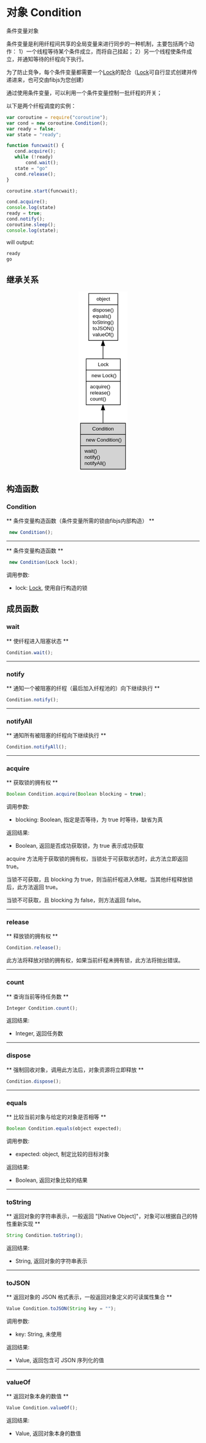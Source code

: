 # 对象 Condition
条件变量对象

条件变量是利用纤程间共享的全局变量来进行同步的一种机制，主要包括两个动作：
1）一个线程等待某个条件成立，而将自己挂起；
2）另一个线程使条件成立，并通知等待的纤程向下执行。

为了防止竞争，每个条件变量都需要一个[Lock](Lock.md)的配合（[Lock](Lock.md)可自行显式创建并传递进来，也可交由fibjs为您创建）

通过使用条件变量，可以利用一个条件变量控制一批纤程的开关；

以下是两个纤程调度的实例：
```JavaScript
var coroutine = require("coroutine");
var cond = new coroutine.Condition();
var ready = false;
var state = "ready";

function funcwait() {
   cond.acquire();
   while (!ready)
       cond.wait();
   state = "go"
   cond.release();
}

coroutine.start(funcwait);

cond.acquire();
console.log(state)
ready = true;
cond.notify();
coroutine.sleep();
console.log(state);
```
will output:
```sh
ready
go
```

## 继承关系
<div style="text-align: center;"><svg width="96pt" height="352pt" viewBox="0.00 0.00 96.00 352.00" xmlns="http://www.w3.org/2000/svg" xmlns:xlink="http://www.w3.org/1999/xlink">
<g id="graph0" class="graph" transform="scale(1 1) rotate(0) translate(4 348)">
<title>%0</title>
<polygon fill="#ffffff" stroke="transparent" points="-4,4 -4,-348 92,-348 92,4 -4,4"/>
<!-- object -->
<g id="node1" class="node">
<title>object</title>
<g id="a_node1"><a xlink:href="object.md" xlink:title="object">
<polygon fill="#ffffff" stroke="transparent" points="15.5,-252 15.5,-344 72.5,-344 72.5,-252 15.5,-252"/>
<polygon fill="none" stroke="#000000" points="16,-322 16,-344 73,-344 73,-322 16,-322"/>
<text text-anchor="start" x="31.1625" y="-330" font-family="Helvetica,sans-Serif" font-size="10.00" fill="#000000">object</text>
<polygon fill="none" stroke="#000000" points="16,-252 16,-322 73,-322 73,-252 16,-252"/>
<text text-anchor="start" x="21" y="-308" font-family="Helvetica,sans-Serif" font-size="10.00" fill="#000000"> dispose()</text>
<text text-anchor="start" x="21" y="-296" font-family="Helvetica,sans-Serif" font-size="10.00" fill="#000000"> equals()</text>
<text text-anchor="start" x="21" y="-284" font-family="Helvetica,sans-Serif" font-size="10.00" fill="#000000"> toString()</text>
<text text-anchor="start" x="21" y="-272" font-family="Helvetica,sans-Serif" font-size="10.00" fill="#000000"> toJSON()</text>
<text text-anchor="start" x="21" y="-260" font-family="Helvetica,sans-Serif" font-size="10.00" fill="#000000"> valueOf()</text>
</a>
</g>
</g>
<!-- Lock -->
<g id="node2" class="node">
<title>Lock</title>
<g id="a_node2"><a xlink:href="Lock.md" xlink:title="Lock">
<polygon fill="#ffffff" stroke="transparent" points="10.5,-126 10.5,-216 77.5,-216 77.5,-126 10.5,-126"/>
<polygon fill="none" stroke="#000000" points="11,-194 11,-216 78,-216 78,-194 11,-194"/>
<text text-anchor="start" x="33.941" y="-202" font-family="Helvetica,sans-Serif" font-size="10.00" fill="#000000">Lock</text>
<polygon fill="none" stroke="#000000" points="11,-172 11,-194 78,-194 78,-172 11,-172"/>
<text text-anchor="start" x="16" y="-180" font-family="Helvetica,sans-Serif" font-size="10.00" fill="#000000">  new Lock()</text>
<polygon fill="none" stroke="#000000" points="11,-126 11,-172 78,-172 78,-126 11,-126"/>
<text text-anchor="start" x="16" y="-158" font-family="Helvetica,sans-Serif" font-size="10.00" fill="#000000"> acquire()</text>
<text text-anchor="start" x="16" y="-146" font-family="Helvetica,sans-Serif" font-size="10.00" fill="#000000"> release()</text>
<text text-anchor="start" x="16" y="-134" font-family="Helvetica,sans-Serif" font-size="10.00" fill="#000000"> count()</text>
</a>
</g>
</g>
<!-- object&#45;&gt;Lock -->
<g id="edge1" class="edge">
<title>object-&gt;Lock</title>
<path fill="none" stroke="#000000" d="M44,-241.5361C44,-233.0253 44,-224.3439 44,-216.1135"/>
<polygon fill="#000000" stroke="#000000" points="40.5001,-241.7908 44,-251.7908 47.5001,-241.7909 40.5001,-241.7908"/>
</g>
<!-- Condition -->
<g id="node3" class="node">
<title>Condition</title>
<g id="a_node3"><a xlink:title="Condition">
<polygon fill="#d3d3d3" stroke="transparent" points="0,0 0,-90 88,-90 88,0 0,0"/>
<polygon fill="none" stroke="#000000" points="0,-68 0,-90 88,-90 88,-68 0,-68"/>
<text text-anchor="start" x="22.8845" y="-76" font-family="Helvetica,sans-Serif" font-size="10.00" fill="#000000">Condition</text>
<polygon fill="none" stroke="#000000" points="0,-46 0,-68 88,-68 88,-46 0,-46"/>
<text text-anchor="start" x="5" y="-54" font-family="Helvetica,sans-Serif" font-size="10.00" fill="#000000">  new Condition()</text>
<polygon fill="none" stroke="#000000" points="0,0 0,-46 88,-46 88,0 0,0"/>
<text text-anchor="start" x="5" y="-32" font-family="Helvetica,sans-Serif" font-size="10.00" fill="#000000"> wait()</text>
<text text-anchor="start" x="5" y="-20" font-family="Helvetica,sans-Serif" font-size="10.00" fill="#000000"> notify()</text>
<text text-anchor="start" x="5" y="-8" font-family="Helvetica,sans-Serif" font-size="10.00" fill="#000000"> notifyAll()</text>
</a>
</g>
</g>
<!-- Lock&#45;&gt;Condition -->
<g id="edge2" class="edge">
<title>Lock-&gt;Condition</title>
<path fill="none" stroke="#000000" d="M44,-115.6465C44,-107.1565 44,-98.4784 44,-90.2414"/>
<polygon fill="#000000" stroke="#000000" points="40.5001,-115.867 44,-125.867 47.5001,-115.867 40.5001,-115.867"/>
</g>
</g>
</svg></div>

## 构造函数
        
### Condition
** 条件变量构造函数（条件变量所需的锁由fibjs内部构造） **
```JavaScript
 new Condition();
```

--------------------------
** 条件变量构造函数 **
```JavaScript
 new Condition(Lock lock);
```

调用参数:
* lock: [Lock](Lock.md), 使用自行构造的锁

## 成员函数
        
### wait
** 使纤程进入阻塞状态 **
```JavaScript
Condition.wait();
```

--------------------------
### notify
** 通知一个被阻塞的纤程（最后加入纤程池的）向下继续执行 **
```JavaScript
Condition.notify();
```

--------------------------
### notifyAll
** 通知所有被阻塞的纤程向下继续执行 **
```JavaScript
Condition.notifyAll();
```

--------------------------
### acquire
** 获取锁的拥有权 **
```JavaScript
Boolean Condition.acquire(Boolean blocking = true);
```

调用参数:
* blocking: Boolean, 指定是否等待，为 true 时等待，缺省为真

返回结果:
* Boolean, 返回是否成功获取锁，为 true 表示成功获取

acquire 方法用于获取锁的拥有权，当锁处于可获取状态时，此方法立即返回 true。

当锁不可获取，且 blocking 为 true，则当前纤程进入休眠，当其他纤程释放锁后，此方法返回 true。

当锁不可获取，且 blocking 为 false，则方法返回 false。

--------------------------
### release
** 释放锁的拥有权 **
```JavaScript
Condition.release();
```

此方法将释放对锁的拥有权，如果当前纤程未拥有锁，此方法将抛出错误。

--------------------------
### count
** 查询当前等待任务数 **
```JavaScript
Integer Condition.count();
```

返回结果:
* Integer, 返回任务数

--------------------------
### dispose
** 强制回收对象，调用此方法后，对象资源将立即释放 **
```JavaScript
Condition.dispose();
```

--------------------------
### equals
** 比较当前对象与给定的对象是否相等 **
```JavaScript
Boolean Condition.equals(object expected);
```

调用参数:
* expected: object, 制定比较的目标对象

返回结果:
* Boolean, 返回对象比较的结果

--------------------------
### toString
** 返回对象的字符串表示，一般返回 "[Native Object]"，对象可以根据自己的特性重新实现 **
```JavaScript
String Condition.toString();
```

返回结果:
* String, 返回对象的字符串表示

--------------------------
### toJSON
** 返回对象的 JSON 格式表示，一般返回对象定义的可读属性集合 **
```JavaScript
Value Condition.toJSON(String key = "");
```

调用参数:
* key: String, 未使用

返回结果:
* Value, 返回包含可 JSON 序列化的值

--------------------------
### valueOf
** 返回对象本身的数值 **
```JavaScript
Value Condition.valueOf();
```

返回结果:
* Value, 返回对象本身的数值

